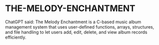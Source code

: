 # THE-MELODY-ENCHANTMENT
ChatGPT said: The Melody Enchantment is a C-based music album management system that uses user-defined functions, arrays, structures, and file handling to let users add, edit, delete, and view album records efficiently.
